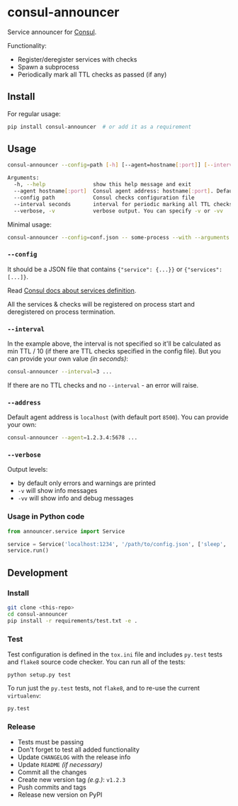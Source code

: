 # consul-announcer

Service announcer for [Consul](https://www.consul.io/).

Functionality:

* Register/deregister services with checks
* Spawn a subprocess
* Periodically mark all TTL checks as passed (if any)

## Install

For regular usage:

```sh
pip install consul-announcer  # or add it as a requirement
```

## Usage

```sh
consul-announcer --config=path [-h] [--agent=hostname[:port]] [--interval=seconds] [--verbose] -- command [arguments]

Arguments:
  -h, --help               show this help message and exit
  --agent hostname[:port]  Consul agent address: hostname[:port]. Default: localhost (default port is 8500)
  --config path            Consul checks configuration file
  --interval seconds       interval for periodic marking all TTL checks as passed (should be less than min TTL)
  --verbose, -v            verbose output. You can specify -v or -vv
```

Minimal usage:

```sh
consul-announcer --config=conf.json -- some-process --with --arguments
```

### `--config`

It should be a JSON file that contains `{"service": {...}}` or `{"services": [...]}`.

Read [Consul docs about services definition](https://www.consul.io/docs/agent/services.html).

All the services & checks will be registered on process start and deregistered on process termination.

### `--interval`

In the example above, the interval is not specified so it'll be calculated as min TTL / 10 
(if there are TTL checks specified in the config file). But you can provide your own value _(in seconds)_:

```sh
consul-announcer --interval=3 ...
```

If there are no TTL checks and no `--interval` - an error will raise.

### `--address`

Default agent address is `localhost` (with default port `8500`). You can provide your own:

```sh
consul-announcer --agent=1.2.3.4:5678 ...
```

### `--verbose`

Output levels:

* by default only errors and warnings are printed
* `-v` will show info messages
* `-vv` will show info and debug messages

### Usage in Python code

```py
from announcer.service import Service

service = Service('localhost:1234', '/path/to/config.json', ['sleep', '5'], 0.5)
service.run()
```

## Development

### Install

```sh
git clone <this-repo>
cd consul-announcer
pip install -r requirements/test.txt -e .
```

### Test

Test configuration is defined in the `tox.ini` file and includes `py.test` tests
and `flake8` source code checker. You can run all of the tests:

```
python setup.py test
```

To run just the `py.test` tests, not `flake8`, and to re-use the current `virtualenv`:

```sh
py.test
```

### Release

* Tests must be passing
* Don't forget to test all added functionality
* Update `CHANGELOG` with the release info
* Update `README` _(if necessary)_
* Commit all the changes
* Create new version tag _(e.g.)_: `v1.2.3`
* Push commits and tags
* Release new version on PyPI
